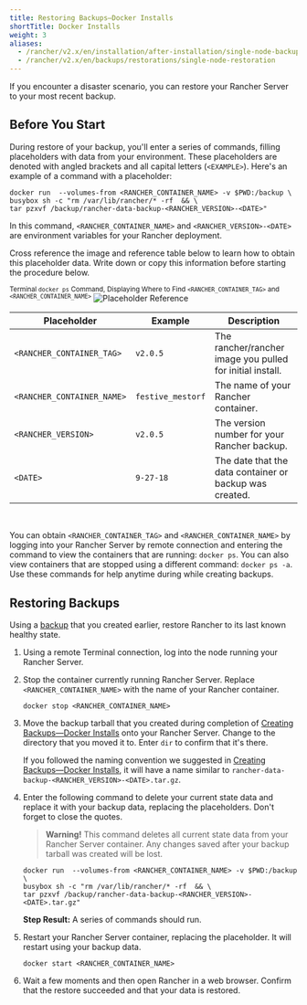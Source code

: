 ```yaml
---
title: Restoring Backups—Docker Installs
shortTitle: Docker Installs
weight: 3
aliases:
  - /rancher/v2.x/en/installation/after-installation/single-node-backup-and-restoration/
  - /rancher/v2.x/en/backups/restorations/single-node-restoration
---
```


If you encounter a disaster scenario, you can restore your Rancher Server to your most recent backup.

## Before You Start

During restore of your backup, you'll enter a series of commands, filling placeholders with data from your environment. These placeholders are denoted with angled brackets and all capital letters (`<EXAMPLE>`). Here's an example of a command with a placeholder:

```
docker run  --volumes-from <RANCHER_CONTAINER_NAME> -v $PWD:/backup \
busybox sh -c "rm /var/lib/rancher/* -rf  && \
tar pzxvf /backup/rancher-data-backup-<RANCHER_VERSION>-<DATE>"
```

In this command, `<RANCHER_CONTAINER_NAME>` and `<RANCHER_VERSION>-<DATE>` are environment variables for your Rancher deployment.

Cross reference the image and reference table below to learn how to obtain this placeholder data. Write down or copy this information before starting the procedure below.

<sup>Terminal `docker ps` Command, Displaying Where to Find `<RANCHER_CONTAINER_TAG>` and `<RANCHER_CONTAINER_NAME>`</sup>
![Placeholder Reference]({{<baseurl>}}/img/rancher/placeholder-ref.png)

| Placeholder                | Example                    | Description                                               |
| -------------------------- | -------------------------- | --------------------------------------------------------- |
| `<RANCHER_CONTAINER_TAG>`  | `v2.0.5`                   | The rancher/rancher image you pulled for initial install. |
| `<RANCHER_CONTAINER_NAME>` | `festive_mestorf`          | The name of your Rancher container.                       |
| `<RANCHER_VERSION>`        | `v2.0.5`                   | The version number for your Rancher backup.               |
| `<DATE>`                   | `9-27-18`                  | The date that the data container or backup was created.   |
<br/>

You can obtain `<RANCHER_CONTAINER_TAG>` and `<RANCHER_CONTAINER_NAME>` by logging into your Rancher Server by remote connection and entering the command to view the containers that are running: `docker ps`. You can also view containers that are stopped using a different command: `docker ps -a`. Use these commands for help anytime during while creating backups.

## Restoring Backups

Using a [backup]({{<baseurl>}}/rancher/v2.x/en/backups/backups/single-node-backups/) that you created earlier, restore Rancher to its last known healthy state.

1. Using a remote Terminal connection, log into the node running your Rancher Server.

1. Stop the container currently running Rancher Server. Replace `<RANCHER_CONTAINER_NAME>` with the name of your Rancher container.

    ```
    docker stop <RANCHER_CONTAINER_NAME>
    ```
1. Move the backup tarball that you created during completion of [Creating Backups—Docker Installs]({{<baseurl>}}/rancher/v2.x/en/backups/backups/single-node-backups/) onto your Rancher Server. Change to the directory that you moved it to. Enter `dir` to confirm that it's there.

    If you followed the naming convention we suggested in [Creating Backups—Docker Installs]({{<baseurl>}}/rancher/v2.x/en/backups/backups/single-node-backups/), it will have a name similar to  `rancher-data-backup-<RANCHER_VERSION>-<DATE>.tar.gz`.

1. Enter the following command to delete your current state data and replace it with your backup data, replacing the placeholders. Don't forget to close the quotes.

    >**Warning!** This command deletes all current state data from your Rancher Server container. Any changes saved after your backup tarball was created will be lost.

    ```
    docker run  --volumes-from <RANCHER_CONTAINER_NAME> -v $PWD:/backup \
    busybox sh -c "rm /var/lib/rancher/* -rf  && \
    tar pzxvf /backup/rancher-data-backup-<RANCHER_VERSION>-<DATE>.tar.gz"
    ```

    **Step Result:** A series of commands should run.

1. Restart your Rancher Server container, replacing the placeholder. It will restart using your backup data.

    ```
    docker start <RANCHER_CONTAINER_NAME>
    ```

1.  Wait a few moments and then open Rancher in a web browser. Confirm that the restore succeeded and that your data is restored.
